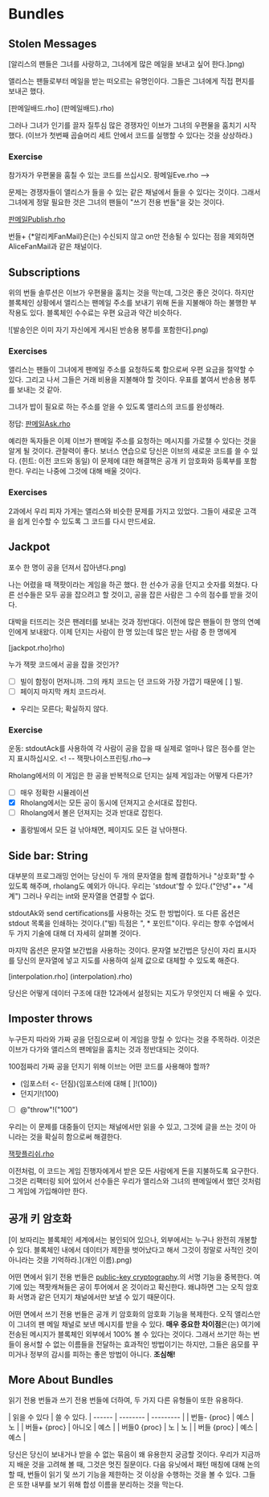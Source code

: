 # Bundles

## Stolen Messages

[알리스의 팬들은 그녀를 사랑하고, 그녀에게 많은 메일을 보내고 싶어 한다.]png)

앨리스는 팬들로부터 메일을 받는 떠오르는 유명인이다. 그들은 그녀에게 직접 편지를 보내곤 했다.

[판메일배드.rho] (판메일배드).rho)

그러나 그녀가 인기를 끌자 질투심 많은 경쟁자인 이브가 그녀의 우편물을 훔치기 시작했다. (이브가 첫번째 곱슬머리 세트 안에서 코드를 실행할 수 있다는 것을 상상하라.)

### Exercise
참가자가 우편물을 훔칠 수 있는 코드를 쓰십시오. 팡메일Eve.rho -->

문제는 경쟁자들이 앨리스가 들을 수 있는 같은 채널에서 들을 수 있다는 것이다. 그래서 그녀에게 정말 필요한 것은 그녀의 팬들이 "쓰기 전용 번들"을 갖는 것이다.

[판메일Publish.rho](판메일Publish.rho)

번들+ {*알리케FanMail}은(는) 수신되지 않고 on만 전송될 수 있다는 점을 제외하면 AliceFanMail과 같은 채널이다.

## Subscriptions
위의 번들 솔루션은 이브가 우편물을 훔치는 것을 막는데, 그것은 좋은 것이다. 하지만 블록체인 상황에서 앨리스는 팬메일 주소를 보내기 위해 돈을 지불해야 하는 불행한 부작용도 있다. 블록체인 수수료는 우편 요금과 약간 비슷하다.

![발송인은 이미 자기 자신에게 게시된 반송용 봉투를 포함한다].png)

### Exercises

앨리스는 팬들이 그녀에게 팬메일 주소를 요청하도록 함으로써 우편 요금을 절약할 수 있다. 그리고 나서 그들은 거래 비용을 지불해야 할 것이다. 우표를 붙여서 반송용 봉투를 보내는 것 같아.

그녀가 밥이 필요로 하는 주소를 얻을 수 있도록 앨리스의 코드를 완성해라.

정답:
[판메일Ask.rho](판메일Ask.rho)


예리한 독자들은 이제 이브가 팬메일 주소를 요청하는 메시지를 가로챌 수 있다는 것을 알게 될 것이다. 관찰력이 좋다. 보너스 연습으로 당신은 이브의 새로운 코드를 쓸 수 있다. (힌트: 이전 코드와 동일) 이 문제에 대한 해결책은 공개 키 암호화와 등록부를 포함한다. 우리는 나중에 그것에 대해 배울 것이다.

### Exercises
2과에서 우리 피자 가게는 앨리스와 비슷한 문제를 가지고 있었다. 그들이 새로운 고객을 쉽게 인수할 수 있도록 그 코드를 다시 만드세요.

## Jackpot

포수 한 명이 공을 던져서 잡아낸다.png)

나는 어렸을 때 잭팟이라는 게임을 하곤 했다. 한 선수가 공을 던지고 숫자를 외쳤다. 다른 선수들은 모두 공을 잡으려고 할 것이고, 공을 잡은 사람은 그 수의 점수를 받을 것이다.

대박을 터뜨리는 것은 팬레터를 보내는 것과 정반대다. 이전에 많은 팬들이 한 명의 연예인에게 보내왔다. 이제 던지는 사람이 한 명 있는데 많은 받는 사람 중 한 명에게

[jackpot.rho]rho)

누가 잭팟 코드에서 공을 잡을 것인가?
- [ ] 빌이 함정이 먼저니까.
그의 캐치 코드는 던 코드와 가장 가깝기 때문에 [ ] 빌.
- [ ] 페이지 마지막 캐치 코드라서.
- 우리는 모른다; 확실하지 않다.


### Exercise
운동: stdoutAck를 사용하여 각 사람이 공을 잡을 때 실제로 얼마나 많은 점수를 얻는지 표시하십시오.
<! -- 잭팟나이스프린팅.rho-->



Rholang에서의 이 게임은 한 공을 반복적으로 던지는 실제 게임과는 어떻게 다른가?
- [ ] 매우 정확한 시뮬레이션
- [x] Rholang에서는 모든 공이 동시에 던져지고 순서대로 잡힌다.
- [ ] Rholang에서 볼은 던져지는 것과 반대로 잡힌다.
- 홀랑빌에서 모든 걸 낚아채면, 페이지도 모든 걸 낚아챈다.

## Side bar: String
대부분의 프로그래밍 언어는 당신이 두 개의 문자열을 함께 결합하거나 "상호화"할 수 있도록 해주며, rholang도 예외가 아니다. 우리는 'stdout'할 수 있다.("안녕"++ "세계") 그러나 우리는 int와 문자열을 연결할 수 없다.

stdoutAk와 send certifications를 사용하는 것도 한 방법이다. 또 다른 옵션은 stdout 목록을 인쇄하는 것이다.("빌) 득점은 ", * 포인트"이다. 우리는 향후 수업에서 두 가지 기술에 대해 더 자세히 살펴볼 것이다.

마지막 옵션은 문자열 보간법을 사용하는 것이다. 문자열 보간법은 당신이 자리 표시자를 당신의 문자열에 넣고 지도를 사용하여 실제 값으로 대체할 수 있도록 해준다.

[interpolation.rho] (interpolation).rho)

당신은 어떻게 데이터 구조에 대한 12과에서 설정되는 지도가 무엇인지 더 배울 수 있다.

## Imposter throws

누구든지 따라와 가짜 공을 던짐으로써 이 게임을 망칠 수 있다는 것을 주목하라. 이것은 이브가 다가와 앨리스의 팬메일을 훔치는 것과 정반대되는 것이다.

100점짜리 가짜 공을 던지기 위해 이브는 어떤 코드를 사용해야 할까?
- (임포스터 <- 던짐){임포스터에 대해 [ ]!(100)}
- 던지기!(100)
- [ ] @"throw"!("100")


우리는 이 문제를 대중들이 던지는 채널에서만 읽을 수 있고, 그것에 글을 쓰는 것이 아니라는 것을 확실히 함으로써 해결한다.

[잭팟플리쉬.rho](잭팟플리쉬.rho)

이전처럼, 이 코드는 게임 진행자에게서 받은 모든 사람에게 돈을 지불하도록 요구한다. 그것은 리팩터링 되어 있어서 선수들은 우리가 앨리스와 그녀의 팬메일에서 했던 것처럼 그 게임에 가입해야만 한다.

## 공개 키 암호화

[이 보따리는 블록체인 세계에서는 봉인되어 있으나, 외부에서는 누구나 완전히 개봉할 수 있다. 블록체인 내에서 데이터가 제한을 벗어났다고 해서 그것이 정말로 사적인 것이 아니라는 것을 기억하라.](개인 이름).png)

어떤 면에서 읽기 전용 번들은 [public-key cryptography](https://en.wikipedia.org/wiki/Public-key_cryptography).의 서명 기능을 중복한다. 여기에 있는 잭팟캐쳐들은 공이 투어에서 온 것이라고 확신한다. 왜냐하면 그는 오직 암호화 서명과 같은 던지기 채널에서만 보낼 수 있기 때문이다.

어떤 면에서 쓰기 전용 번들은 공개 키 암호화의 암호화 기능을 복제한다. 오직 앨리스만이 그녀의 팬 메일 채널로 보낸 메시지를 받을 수 있다. **매우 중요한 차이점**은(는) 여기에 전송된 메시지가 블록체인 외부에서 100% 볼 수 있다는 것이다. 그래서 쓰기만 하는 번들이 용서할 수 없는 이름들을 전달하는 효과적인 방법이기는 하지만, 그들은 음모를 꾸미거나 정부의 감시를 피하는 좋은 방법이 아니다. **조심해!**

## More About Bundles

읽기 전용 번들과 쓰기 전용 번들에 더하여, 두 가지 다른 유형들이 또한 유용하다.

| 읽을 수 있다 | 쓸 수 있다.
| ------ | -------- | --------- |
| 번들- {proc} | 예스 | 노 |
| 버들+ {proc} | 아니오 | 예스 |
| 버들0 {proc} | 노 | 노 |
| 버들 {proc} | 예스 | 예스 |

당신은 당신이 보내거나 받을 수 없는 묶음이 왜 유용한지 궁금할 것이다. 우리가 지금까지 배운 것을 고려해 볼 때, 그것은 멋진 질문이다. 다음 유닛에서 패턴 매칭에 대해 논의할 때, 번들이 읽기 및 쓰기 기능을 제한하는 것 이상을 수행하는 것을 볼 수 있다. 그들은 또한 내부를 보기 위해 합성 이름을 분리하는 것을 막는다.
